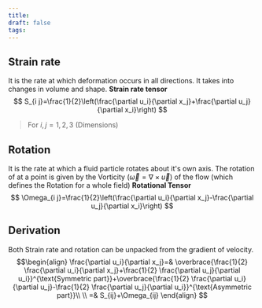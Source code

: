 ```yaml
---
title: 
draft: false
tags:
---
```

## Strain rate
It is the rate at which deformation occurs in all directions. It takes into changes in volume and shape. 
**Strain rate tensor**
$$
S_{i j}=\frac{1}{2}\left(\frac{\partial u_i}{\partial x_j}+\frac{\partial u_j}{\partial x_i}\right)
$$
> For $i,j=1,2,3$ (Dimensions)
## Rotation
It is the rate at which a fluid particle rotates about it's own axis. The rotation of at a point is given by the Vorticity ($\vec{\omega}=\nabla \times \vec{u}$) of the flow (which defines the Rotation for a whole field)
**Rotational Tensor**
$$
\Omega_{i j}=\frac{1}{2}\left(\frac{\partial u_i}{\partial x_j}-\frac{\partial u_j}{\partial x_i}\right)
$$
## Derivation
Both Strain rate and rotation can be unpacked from the gradient of velocity.
$$\begin{align}
\frac{\partial u_i}{\partial x_j}=&  \overbrace{\frac{1}{2} \frac{\partial u_i}{\partial x_j}+\frac{1}{2} \frac{\partial u_j}{\partial u_i}}^{\text{Symmetric part}}+\overbrace{\frac{1}{2} \frac{\partial u_i}{\partial u_j}-\frac{1}{2} \frac{\partial u_j}{\partial u_i}}^{\text{Asymmetric part}}\\ \\
=& S_{ij}+\Omega_{ij}
\end{align}
$$


